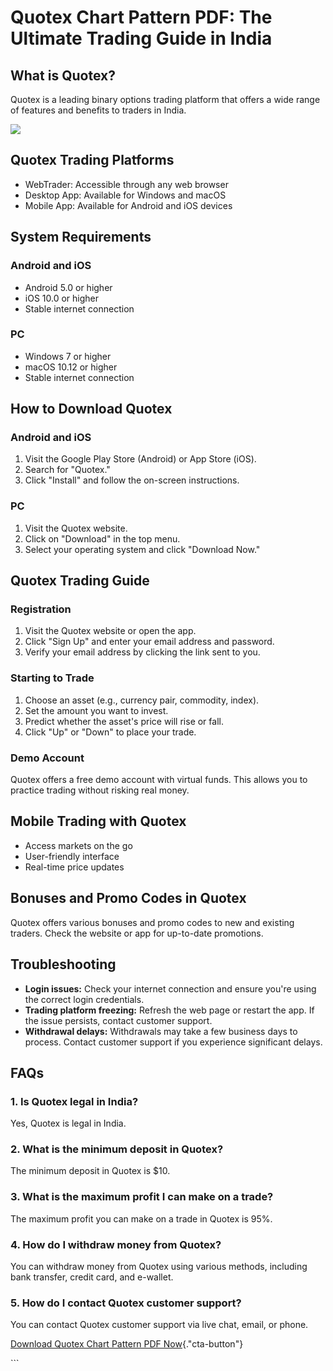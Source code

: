 # Quotex Chart Pattern PDF: The Ultimate Trading Guide in India

## What is Quotex?

Quotex is a leading binary options trading platform that offers a wide
range of features and benefits to traders in India.

[![](https://static.quotex.io/files/4_en/300_250.jpg)](https://traff.sbs/brokerqxlid)

## Quotex Trading Platforms

-   WebTrader: Accessible through any web browser
-   Desktop App: Available for Windows and macOS
-   Mobile App: Available for Android and iOS devices

## System Requirements

### Android and iOS

-   Android 5.0 or higher
-   iOS 10.0 or higher
-   Stable internet connection

### PC

-   Windows 7 or higher
-   macOS 10.12 or higher
-   Stable internet connection

## How to Download Quotex

### Android and iOS

1.  Visit the Google Play Store (Android) or App Store (iOS).
2.  Search for "Quotex."
3.  Click "Install" and follow the on-screen instructions.

### PC

1.  Visit the Quotex website.
2.  Click on "Download" in the top menu.
3.  Select your operating system and click "Download Now."

## Quotex Trading Guide

### Registration

1.  Visit the Quotex website or open the app.
2.  Click "Sign Up" and enter your email address and password.
3.  Verify your email address by clicking the link sent to you.

### Starting to Trade

1.  Choose an asset (e.g., currency pair, commodity, index).
2.  Set the amount you want to invest.
3.  Predict whether the asset\'s price will rise or fall.
4.  Click "Up" or "Down" to place your trade.

### Demo Account

Quotex offers a free demo account with virtual funds. This allows you to
practice trading without risking real money.

## Mobile Trading with Quotex

-   Access markets on the go
-   User-friendly interface
-   Real-time price updates

## Bonuses and Promo Codes in Quotex

Quotex offers various bonuses and promo codes to new and existing
traders. Check the website or app for up-to-date promotions.

## Troubleshooting

-   **Login issues:** Check your internet connection and ensure you\'re
    using the correct login credentials.
-   **Trading platform freezing:** Refresh the web page or restart the
    app. If the issue persists, contact customer support.
-   **Withdrawal delays:** Withdrawals may take a few business days to
    process. Contact customer support if you experience significant
    delays.

## FAQs

### 1. Is Quotex legal in India?

Yes, Quotex is legal in India.

### 2. What is the minimum deposit in Quotex?

The minimum deposit in Quotex is \$10.

### 3. What is the maximum profit I can make on a trade?

The maximum profit you can make on a trade in Quotex is 95%.

### 4. How do I withdraw money from Quotex?

You can withdraw money from Quotex using various methods, including bank
transfer, credit card, and e-wallet.

### 5. How do I contact Quotex customer support?

You can contact Quotex customer support via live chat, email, or phone.

[Download Quotex Chart Pattern PDF
Now](\%22https://traff.sbs/brokerqxsignup\%22){."cta-button"}

\`\`\`

